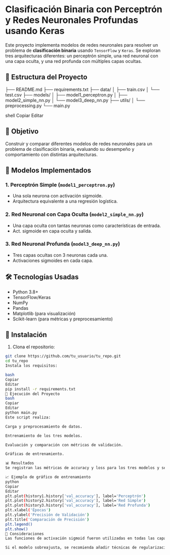 # Clasificación Binaria con Perceptrón y Redes Neuronales Profundas usando Keras

Este proyecto implementa modelos de redes neuronales para resolver un problema de **clasificación binaria** usando `TensorFlow` y `Keras`. Se exploran tres arquitecturas diferentes: un perceptrón simple, una red neuronal con una capa oculta, y una red profunda con múltiples capas ocultas.

## 📁 Estructura del Proyecto

├── README.md
├── requirements.txt
├── data/
│ ├── train.csv
│ └── test.csv
├── models/
│ ├── model1_perceptron.py
│ ├── model2_simple_nn.py
│ └── model3_deep_nn.py
├── utils/
│ └── preprocessing.py
└── main.py

shell
Copiar
Editar

## 📌 Objetivo

Construir y comparar diferentes modelos de redes neuronales para un problema de clasificación binaria, evaluando su desempeño y comportamiento con distintas arquitecturas.

## 🧠 Modelos Implementados

### 1. Perceptrón Simple (`model1_perceptron.py`)
- Una sola neurona con activación sigmoide.
- Arquitectura equivalente a una regresión logística.

### 2. Red Neuronal con Capa Oculta (`model2_simple_nn.py`)
- Una capa oculta con tantas neuronas como características de entrada.
- Act. sigmoide en capa oculta y salida.

### 3. Red Neuronal Profunda (`model3_deep_nn.py`)
- Tres capas ocultas con 3 neuronas cada una.
- Activaciones sigmoides en cada capa.

## 🛠️ Tecnologías Usadas

- Python 3.8+
- TensorFlow/Keras
- NumPy
- Pandas
- Matplotlib (para visualización)
- Scikit-learn (para métricas y preprocesamiento)

## 🚀 Instalación

1. Clona el repositorio:

```bash
git clone https://github.com/tu_usuario/tu_repo.git
cd tu_repo
Instala los requisitos:

bash
Copiar
Editar
pip install -r requirements.txt
🧪 Ejecución del Proyecto
bash
Copiar
Editar
python main.py
Este script realiza:

Carga y preprocesamiento de datos.

Entrenamiento de los tres modelos.

Evaluación y comparación con métricas de validación.

Gráficas de entrenamiento.

📊 Resultados
Se registran las métricas de accuracy y loss para los tres modelos y se grafican para comparación. La idea es observar cómo la profundidad afecta la capacidad de aprendizaje del modelo.

📈 Ejemplo de gráfico de entrenamiento
python
Copiar
Editar
plt.plot(history1.history['val_accuracy'], label='Perceptrón')
plt.plot(history2.history['val_accuracy'], label='Red Simple')
plt.plot(history3.history['val_accuracy'], label='Red Profunda')
plt.xlabel('Épocas')
plt.ylabel('Precisión de Validación')
plt.title('Comparación de Precisión')
plt.legend()
plt.show()
📌 Consideraciones
Las funciones de activación sigmoid fueron utilizadas en todas las capas ocultas para comparar con un perceptrón clásico, aunque ReLU puede ser más eficiente en redes profundas.

Si el modelo sobreajusta, se recomienda añadir técnicas de regularización como Dropout o L2.
